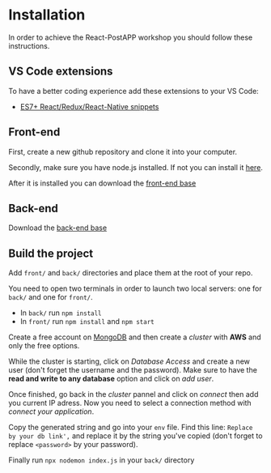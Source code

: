 # Installation

In order to achieve the React-PostAPP workshop you should follow these instructions. 

## VS Code extensions

To have a better coding experience add these extensions to your VS Code:
 - [ES7+ React/Redux/React-Native snippets](https://marketplace.visualstudio.com/items?itemName=dsznajder.es7-react-js-snippets)

## Front-end

First, create a new github repository and clone it into your computer.

Secondly, make sure you have node.js installed. If not you can install it [here](https://nodejs.org/en/download/package-manager/#centos-fedora-and-red-hat-enterprise-linux).

After it is installed you can download the [front-end base](https://github.com/Lenny-fm/React-PostAPP/blob/main/front.zip)

## Back-end

Download the [back-end base](https://github.com/Lenny-fm/React-PostAPP/blob/main/back.zip)

## Build the project

Add `front/` and `back/` directories and place them at the root of your repo.

You need to open two terminals in order to launch two local servers: one for `back/` and one for `front/`.

 - In `back/` run `npm install`
 - In `front/` run `npm install` and `npm start`

Create a free account on [MongoDB](https://www.mongodb.com/cloud/atlas/signup) and then create a *cluster* with **AWS** and only the free options.

While the cluster is starting, click on *Database Access* and create a new user (don't forget the username and the password). Make sure to have the **read and write to any database** option and click on *add user*.

Once finished, go back in the *cluster* pannel and click on *connect* then add you current IP adress. Now you need to select a connection method with *connect your application*.

Copy the generated string and go into your `env` file. Find this line: `Replace by your db link',` and replace it by the string you've copied (don't forget to replace `<password>` by your password).

Finally run `npx nodemon index.js` in your `back/` directory
